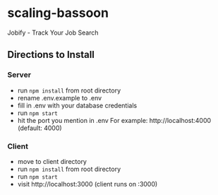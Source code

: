 # scaling-bassoon

Jobify - Track Your Job Search

## Directions to Install
### Server

- run `npm install` from root directory
- rename .env.example to .env
- fill in .env with your database credentials
- run `npm start`
- hit the port you mention in .env For example: http://localhost:4000 (default: 4000)

### Client

- move to client directory
- run `npm install` from root directory
- run `npm start`
- visit http://localhost:3000 (client runs on :3000)
